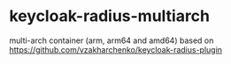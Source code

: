 # keycloak-radius-multiarch

multi-arch container (arm, arm64 and amd64) based on https://github.com/vzakharchenko/keycloak-radius-plugin

